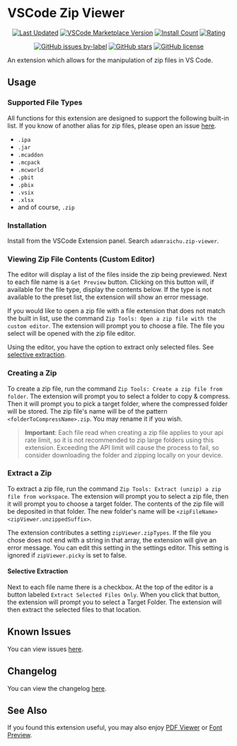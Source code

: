 # VSCode Zip Viewer <!-- markdownlint-disable MD033 -->

<div align="center">

[![Last Updated](https://img.shields.io/visual-studio-marketplace/last-updated/adamraichu.zip-viewer?color=%2300008b&logo=visual%20studio%20code&logoColor=%23007ACC)](https://marketplace.visualstudio.com/items?itemName=AdamRaichu.zip-viewer)
[![VSCode Marketplace Version](https://img.shields.io/visual-studio-marketplace/v/adamraichu.zip-viewer?color=00008b&logo=Visual%20Studio%20Code&logoColor=%23007ACC)](https://marketplace.visualstudio.com/items?itemName=AdamRaichu.zip-viewer)
[![Install Count](https://img.shields.io/visual-studio-marketplace/i/adamraichu.zip-viewer?color=darkblue&label=Install%20Count&logo=visual%20studio%20code&logoColor=%23007ACC)](https://marketplace.visualstudio.com/items?itemName=AdamRaichu.zip-viewer)
[![Rating](https://img.shields.io/visual-studio-marketplace/stars/adamraichu.zip-viewer?color=darkblue&label=Rating&logo=visual%20studio%20code&logoColor=%23007ACC)](https://marketplace.visualstudio.com/items?itemName=AdamRaichu.zip-viewer&ssr=false#review-details)

[![GitHub issues by-label](https://img.shields.io/github/issues/adamraichu/vscode-zip-viewer/confirmed?color=orange&logo=github)](https://github.com/AdamRaichu/vscode-zip-viewer/labels/confirmed)
[![GitHub stars](https://img.shields.io/github/stars/adamraichu/vscode-zip-viewer)](https://github.com/adamraichu/vscode-zip-viewer/stargazers)
[![GitHub license](https://img.shields.io/github/license/adamraichu/vscode-zip-viewer)](https://github.com/AdamRaichu/vscode-zip-viewer/blob/main/LICENSE)

</div>

An extension which allows for the manipulation of zip files in VS Code.

## Usage

### Supported File Types

All functions for this extension are designed to support the following built-in list.
If you know of another alias for zip files, please open an issue [here][new-zip-type].

- `.ipa`
- `.jar`
- `.mcaddon`
- `.mcpack`
- `.mcworld`
- `.pbit`
- `.pbix`
- `.vsix`
- `.xlsx`
- and of course, `.zip`

### Installation

Install from the VSCode Extension panel.
Search `adamraichu.zip-viewer`.

### Viewing Zip File Contents (Custom Editor)

The editor will display a list of the files inside the zip being previewed.
Next to each file name is a `Get Preview` button.
Clicking on this button will, if available for the file type, display the contents below.
If the type is not available to the preset list, the extension will show an error message.

If you would like to open a zip file with a file extension that does not match the built in list, use the command `Zip Tools: Open a zip file with the custom editor`.
The extension will prompt you to choose a file.
The file you select will be opened with the zip file editor.

Using the editor, you have the option to extract only selected files. See [selective extraction](#selective-extraction).

### Creating a Zip

To create a zip file, run the command `Zip Tools: Create a zip file from folder`.
The extension will prompt you to select a folder to copy & compress.
Then it will prompt you to pick a target folder, where the compressed folder will be stored.
The zip file's name will be of the pattern `<folderToCompressName>.zip`.
You may rename it if you wish.

> **Important**: Each file read when creating a zip file applies to your api rate limit, so it is not recommended to zip large folders using this extension.
> Exceeding the API limit will cause the process to fail, so consider downloading the folder and zipping locally on your device.

### Extract a Zip

To extract a zip file, run the command `Zip Tools: Extract (unzip) a zip file from workspace`.
The extension will prompt you to select a zip file, then it will prompt you to choose a target folder.
The contents of the zip file will be deposited in that folder.
The new folder's name will be `<zipFileName><zipViewer.unzippedSuffix>`.

The extension contributes a setting `zipViewer.zipTypes`.
If the file you chose does not end with a string in that array, the extension will give an error message.
You can edit this setting in the settings editor.
This setting is ignored if `zipViewer.picky` is set to false.

#### Selective Extraction

Next to each file name there is a checkbox. At the top of the editor is a button labeled `Extract Selected Files Only`. When you click that button, the extension will prompt you to select a Target Folder. The extension will then extract the selected files to that location.

## Known Issues

You can view issues [here][issues].

## Changelog

You can view the changelog [here](CHANGELOG.md).

## See Also

If you found this extension useful, you may also enjoy [PDF Viewer][pdf-viewer] or [Font Preview][font-preview].

[new-zip-type]: https://github.com/AdamRaichu/vscode-zip-viewer/issues/new?assignees=AdamRaichu&labels=enhancement%2Cgood+first+issue&template=suggest_ext.yml&title=%5BFeature%5D+Suggested+file+extension%3A+
[pdf-viewer]: https://marketplace.visualstudio.com/items?itemName=AdamRaichu.pdf-viewer
[font-preview]: https://marketplace.visualstudio.com/items?itemName=AdamRaichu.font-viewer
[issues]: https://github.com/AdamRaichu/vscode-zip-viewer/issues

